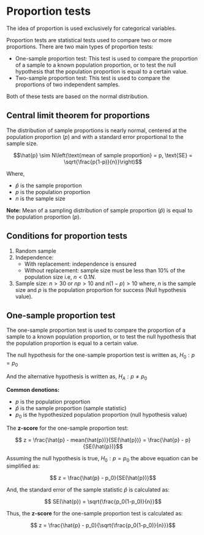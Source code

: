 

# Proportion tests

The idea of proportion is used exclusively for categorical variables.

Proportion tests are statistical tests used to compare two or more proportions. There are two main types of proportion tests:

- One-sample proportion test: This test is used to compare the proportion of a sample to a known population proportion, or to test the null hypothesis that the population proportion is equal to a certain value.
- Two-sample proportion test: This test is used to compare the proportions of two independent samples.

Both of these tests are based on the normal distribution.

## Central limit theorem for proportions

The distribution of sample proportions is nearly normal, centered at the population proportion ($p$) and with a standard error proportional to the sample size.

$$\hat{p} \sim N\left(\text{mean of sample proportion} = p, \text{SE} = \sqrt{\frac{p(1-p)}{n}}\right)$$

Where, 
- $\hat{p}$ is the sample proportion
- $p$ is the population proportion
- $n$ is the sample size

**Note:** Mean of a sampling distribution of sample proportion ($\hat{p}$) is equal to the population proportion ($p$).

## Conditions for proportion tests

1. Random sample
2. Independence:
   - With replacement: independence is ensured
   - Without replacement: sample size must be less than 10% of the population size i.e, $n < 0.1N$.
3. Sample size: $n > 30$ or $np > 10$ and $n(1-p) > 10$ where, $n$ is the sample size and $p$ is the population proportion for success (Null hypothesis value).

## One-sample proportion test

The one-sample proportion test is used to compare the proportion of a sample to a known population proportion, or to test the null hypothesis that the population proportion is equal to a certain value.

The null hypothesis for the one-sample proportion test is written as, $H_0: p = p_0$ 

And the alternative hypothesis is written as, $H_A: p \neq p_0$


**Common denotions:**
- $p$ is the population proportion
- $\hat{p}$ is the sample proportion (sample statistic)
- $p_0$ is the hypothesized population proportion (null hypothesis value)

The **z-score** for the one-sample proportion test:

$$ z = \frac{\hat{p} - mean(\hat{p})}{SE(\hat{p})} = \frac{\hat{p} - p}{SE(\hat{p})}$$

Assuming the null hypothesis is true, $H_0: p = p_0$ the above equation can be simplified as:

$$ z = \frac{\hat{p} - p_0}{SE(\hat{p})}$$

And, the standard error of the sample statistic $\hat{p}$ is calculated as:

$$ SE(\hat{p}) = \sqrt{\frac{p_0(1-p_0)}{n}}$$

Thus, the **z-score** for the one-sample proportion test is calculated as:

$$ z = \frac{\hat{p} - p_0}{\sqrt{\frac{p_0(1-p_0)}{n}}}$$



